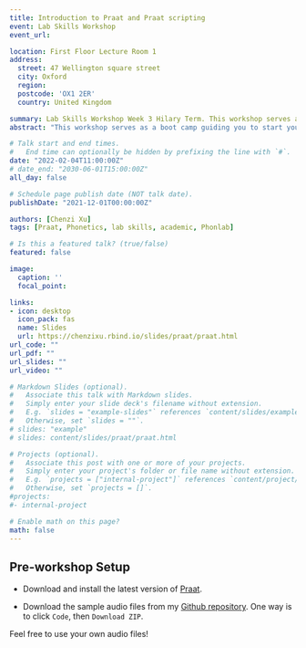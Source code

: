 ```yaml
---
title: Introduction to Praat and Praat scripting
event: Lab Skills Workshop
event_url: 

location: First Floor Lecture Room 1
address:
  street: 47 Wellington square street
  city: Oxford
  region: 
  postcode: 'OX1 2ER'
  country: United Kingdom

summary: Lab Skills Workshop Week 3 Hilary Term. This workshop serves as a boot camp guiding you to start your phonetic analyses using Praat. Instead of listing out how to perform specific functions, it focuses on introducing a sustainable workflow that bootstraps our knowledge to start our own analyses as quickly as possible.
abstract: "This workshop serves as a boot camp guiding you to start your phonetic analyses using Praat. Instead of listing out how to perform specific functions, it focuses on introducing a sustainable workflow that bootstraps our knowledge to start our own analyses as quickly as possible."

# Talk start and end times.
#   End time can optionally be hidden by prefixing the line with `#`.
date: "2022-02-04T11:00:00Z"
# date_end: "2030-06-01T15:00:00Z"
all_day: false

# Schedule page publish date (NOT talk date).
publishDate: "2021-12-01T00:00:00Z"

authors: [Chenzi Xu]
tags: [Praat, Phonetics, lab skills, academic, Phonlab]

# Is this a featured talk? (true/false)
featured: false

image:
  caption: ''
  focal_point: 

links:
- icon: desktop
  icon_pack: fas
  name: Slides
  url: https://chenzixu.rbind.io/slides/praat/praat.html
url_code: ""
url_pdf: ""
url_slides: ""
url_video: ""

# Markdown Slides (optional).
#   Associate this talk with Markdown slides.
#   Simply enter your slide deck's filename without extension.
#   E.g. `slides = "example-slides"` references `content/slides/example-slides.md`.
#   Otherwise, set `slides = ""`.
# slides: "example"
# slides: content/slides/praat/praat.html

# Projects (optional).
#   Associate this post with one or more of your projects.
#   Simply enter your project's folder or file name without extension.
#   E.g. `projects = ["internal-project"]` references `content/project/deep-learning/index.md`.
#   Otherwise, set `projects = []`.
#projects:
#- internal-project

# Enable math on this page?
math: false
---
```


## Pre-workshop Setup

- Download and install the latest version of [Praat](https://www.fon.hum.uva.nl/praat/).

- Download the sample audio files from my [Github repository](https://github.com/chenchenzi/praat_tut/tree/main). One way is to click `Code`, then `Download ZIP`.

Feel free to use your own audio files!